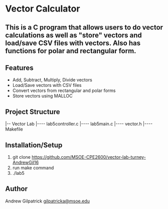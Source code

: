 # Vector Calculator

## This is a C program that allows users to do vector calculations as well as "store" vectors and load/save CSV files with vectors. Also has functions for polar and rectangular form.


## Features
- Add, Subtract, Multiply, Divide vectors
- Load/Save vectors with CSV files
- Convert vectors from rectangular and polar forms
- Store vectors using MALLOC

## Project Structure
|-- Vector Lab
|---- lab5controller.c
|---- lab5main.c
|---- vector.h
|---- Makefile


## Installation/Setup
1.  git clone https://github.com/MSOE-CPE2600/vector-lab-turney-AndrewGil16
2.  run make command
3. ./lab5


## Author
Andrew Gilpatrick
gilpatricka@msoe.edu
